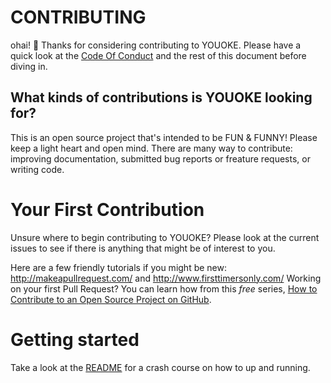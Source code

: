 # CONTRIBUTING

ohai! :wave: Thanks for considering contributing to YOUOKE. Please have a quick look at the [Code Of Conduct](CODE_OF_CONDUCT.md) and the rest of this document before diving in.

## What kinds of contributions is YOUOKE looking for?

This is an open source project that's intended to be FUN & FUNNY! Please keep a light heart and open mind. There are many way to contribute: improving documentation, submitted bug reports or freature requests, or writing code.

# Your First Contribution

Unsure where to begin contributing to YOUOKE? Please look at the current issues to see if there is anything that might be of interest to you. 

Here are a few friendly tutorials if you might be new: http://makeapullrequest.com/ and http://www.firsttimersonly.com/ Working on your first Pull Request? You can learn how from this *free* series, [How to Contribute to an Open Source Project on GitHub](https://egghead.io/series/how-to-contribute-to-an-open-source-project-on-github).

# Getting started

Take a look at the [README](README.md) for a crash course on how to up and running. 
